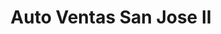 ---
title: "Auto Ventas San Jose II"
url: /ciudad-de-guatemala/auto-ventas-san-jose-ii/
shop: coche
---